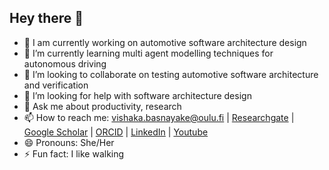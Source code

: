 ## Hey there 👋

- 🔭 I am currently working on automotive software architecture design
- 🌱 I’m currently learning multi agent modelling techniques for autonomous driving
- 👯 I’m looking to collaborate on testing automotive software architecture and verification
- 🤔 I’m looking for help with software architecture design
- 💬 Ask me about productivity, research 
- 📫 How to reach me: vishaka.basnayake@oulu.fi | [Researchgate](https://www.researchgate.net/profile/Vishaka-Basnayake) | [Google Scholar](https://scholar.google.com/citations?user=W9Zq25MAAAAJ&hl=en) | [ORCID](https://orcid.org/0000-0001-5354-1722) | [LinkedIn](https://www.linkedin.com/in/vishakabasnayake) | [Youtube](https://www.youtube.com/channel/UCP-gQKG5nroQ6dDIyZMs3kw) 
- 😄 Pronouns: She/Her
- ⚡ Fun fact: I like walking

